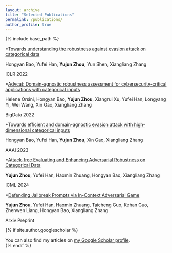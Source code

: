 ```yaml
---
layout: archive
title: "Selected Publications"
permalink: /publications/
author_profile: true
---
```


{% include base_path %}

*[Towards understanding the robustness against evasion attack on categorical data](https://openreview.net/pdf?id=BmJV7kyAmg)

Hongyan Bao, Yufei Han, **Yujun Zhou**, Yun Shen, Xiangliang Zhang

ICLR 2022

*[Advcat: Domain-agnostic robustness assessment for cybersecurity-critical applications with categorical inputs](https://arxiv.org/pdf/2212.13989)

Helene Orsini, Hongyan Bao, **Yujun Zhou**, Xiangrui Xu, Yufei Han, Longyang Yi, Wei Wang, Xin Gao, Xiangliang Zhang

BigData 2022

*[Towards efficient and domain-agnostic evasion attack with high-dimensional categorical inputs](https://ojs.aaai.org/index.php/AAAI/article/download/25828/25600)

Hongyan Bao, Yufei Han, **Yujun Zhou**, Xin Gao, Xiangliang Zhang

AAAI 2023

*[Attack-free Evaluating and Enhancing Adversarial Robustness on Categorical Data](https://openreview.net/pdf?id=8ERo4jph0A)

**Yujun Zhou**, Yufei Han, Haomin Zhuang, Hongyan Bao, Xiangliang Zhang

ICML 2024

*[Defending Jailbreak Prompts via In-Context Adversarial Game](https://arxiv.org/pdf/2402.13148)

**Yujun Zhou**, Yufei Han, Haomin Zhuang, Taicheng Guo, Kehan Guo, Zhenwen Liang, Hongyan Bao, Xiangliang Zhang

Arxiv Preprint


{% if site.author.googlescholar %}
  <div class="wordwrap">You can also find my articles on <a href="{{site.author.googlescholar}}">my Google Scholar profile</a>.</div>
{% endif %}
